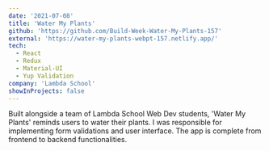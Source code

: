 ```yaml
---
date: '2021-07-08'
title: 'Water My Plants'
github: 'https://github.com/Build-Week-Water-My-Plants-157'
external: 'https://water-my-plants-webpt-157.netlify.app/'
tech:
  - React
  - Redux
  - Material-UI
  - Yup Validation
company: 'Lambda School'
showInProjects: false
---
```


Built alongside a team of Lambda School Web Dev students, 'Water My Plants' reminds users to water their plants. I was responsible for implementing form validations and user interface. The app is complete from frontend to backend functionalities.
